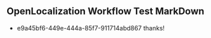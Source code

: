 ## OpenLocalization Workflow Test MarkDown
* e9a45bf6-449e-444a-85f7-911714abd867 
thanks!<!--HONumber=Feb16_HO4-->
